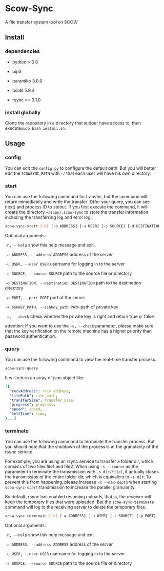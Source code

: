 # Scow-Sync
A file transfer system tool on SCOW

## Install

### dependencies

- python > 3.6
 
- pip3

- paramiko 3.0.0

- psutil 5.9.4 

- rsync >= 3.1.0

### install globally

Clone the repository in a directory that sudoer have access to, then execute`sudo bash install.sh`. 

## Usage

### config

You can edit the `config.py` to configure the default path. But you will better edit the `SCOWSYNC_PATH` with `~/` that each user will have his own directory.

### start

You can use the following command for transfer, but the command will return immediately and write the transfer ID(for your query, you can see next) and process ID to stdout. If you first execute the command, it will create the directory `~/scow/.scow-sync` to store the transfer information including the transferring log and error log.

```bash
scow-sync-start [-h] [-a ADDRESS] [-u USER] [-s SOURCE] [-d DESTINATION] [-p PORT] [-k SSHKEY_PATH]
```

Optional arguments:

  `-h, --help`  show this help message and exit

  `-a ADDRESS, --address ADDRESS` address of the server

  `-u USER, --user USER`  username for logging in to the server

  `-s SOURCE, --source SOURCE`  path to the source file or directory

  `-d DESTINATION, --destination DESTINATION` path to the destination directory
  
  `-p PORT, --port PORT`  port of the server

  `-k SSHKEY_PATH, --sshkey_path PATH`  path of private key

  `-c, --check` check whether the private key is right and return true or false

attention: If you want to use the `-c, --checK` parameter, please make sure that the key verification on the remote machine has a higher priority than password authentication.

### query

You can use the following command to view the real-time transfer process.

```bash
scow-sync-query
```

It will return an array of json object like:

```yaml
[{
  "recvAddress": recv_address, 
  "filePath": file_path, 
  "transferSize": transfer_size,
  "progress": progress, 
  "speed": speed, 
  "leftTime": time,
}...]
```

### terminate

You can use the following command to terminate the transfer process. But you should note that the shutdown of the process is at the granularity of the rsync service. 

For example, you are using an rsync service to transfer a folder dir, which consists of two files file1 and file2. When using `-s --source` as the parameter to terminate the transmission with `-s dir/file1`, it actually closes the transmission of the entire folder dir, which is equivalent to `-s dir`.
To prevent this from happening, please increase `-m --max-depth` when starting `scow-sync-start` transmission to increase the parallel granularity.

By default, rsync has enabled resuming uploads, that is, the receiver will keep the temporary files that were uploaded. But the `scow-sync-terminate` command will log to the receiving server to delete the temporary files.

```bash
scow-sync-terminate [-h] [-a ADDRESS] [-u USER] [-s SOURCE] [-p PORT] [-k SSHKEY_PATH]
```

Optional arguments:

  `-h, --help`  show this help message and exit

  `-a ADDRESS, --address ADDRESS` address of the server

  `-u USER, --user USER`  username for logging in to the server

  `-s SOURCE, --source SOURCE`  path to the source file or directory





  